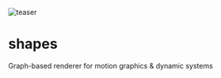 ![teaser](https://github.com/quantasci/shapes/gallery/shapes_teaser.jpg)
# shapes
Graph-based renderer for motion graphics &amp; dynamic systems
